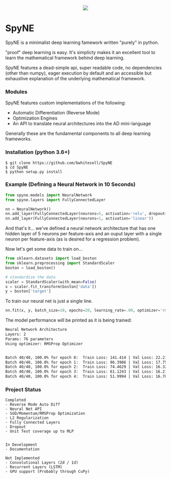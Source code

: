 <div align="center">
    <img src="https://raw.githubusercontent.com/bwhitesell/SpyNE/master/logo.png">
</div>

# SpyNE
SpyNE is a minimalist deep learning famework written 
"purely" in python. 

"proof" deep learning is easy. It's simplicty makes it an excellent tool to learn 
the mathematical framework behind deep learning.

SpyNE features a dead-simple api, super readable code,
no dependencies (other than numpy), eager execution by 
default and an accessible but exhaustive explanation of the 
underlying mathematical framework.

### Modules
SpyNE features custom implementations of the following:
- Automatic Differentiation (Reverse Mode)
- Optimization Engines
- An API to translate neural architectures into the AD 
  mini-language
  
Generally these are the fundamental components to all deep
learning frameworks.

### Installation (python 3.6+)
```
$ git clone https://github.com/bwhitesell/SpyNE
$ cd SpyNE
$ python setup.py install
```

### Example (Defining a Neural Network in 10 Seconds)
```python
from spyne.models import NeuralNetwork
from spyne.layers import FullyConnectedLayer

nn = NeuralNetwork()
nn.add_layer(FullyConnectedLayer(neurons=5, activation='relu', dropout=0))
nn.add_layer(FullyConnectedLayer(neurons=1, activation='linear'))
```
And that's it... we've defined a neural network architecture that has one 
hidden layer of 5 neurons per feature-axis and an ouput layer with a single 
neuron per feature-axis (as is desired for a regression problem).



Now let's get some data to train on...

```python
from sklearn.datasets import load_boston
from sklearn.preprocessing import StandardScaler
boston = load_boston()

# standardize the data
scaler = StandardScaler(with_mean=False)
x = scaler.fit_transform(boston['data'])
y = boston['target']
```

To train our neural net is just a single line.
```python
nn.fit(x, y, batch_size=10, epochs=20, learning_rate=.09, optimizer='rmsprop', l2=0.0000001)
```
The model performance will be printed as it is being trained:
```bash
Neural Network Architecture
Layers: 2
Params: 76 parameters
Using optimizer: RMSProp Optimizer


Batch 40/40, 100.0% for epoch 0:  Train Loss: 141.414 | Val Loss: 22.2118
Batch 40/40, 100.0% for epoch 1:  Train Loss: 96.3986 | Val Loss: 17.7557
Batch 40/40, 100.0% for epoch 2:  Train Loss: 74.4629 | Val Loss: 16.3234
Batch 40/40, 100.0% for epoch 3:  Train Loss: 61.1243 | Val Loss: 16.2161
Batch 40/40, 100.0% for epoch 4:  Train Loss: 51.9994 | Val Loss: 16.7056

```

### Project Status
```
Completed
- Reverse Mode Auto Diff
- Neural Net API
- SGD/Momentum/RMSProp Optimization
- L2 Regularization
- Fully Connected Layers
- Dropout
- Unit Test coverage up to MLP


In Development
- Documentation
    
Not Implemented
- Convolutional Layers (2d / 1d)
- Recurrent Layers (LSTM)
- GPU support (Probably through CuPy)
```

